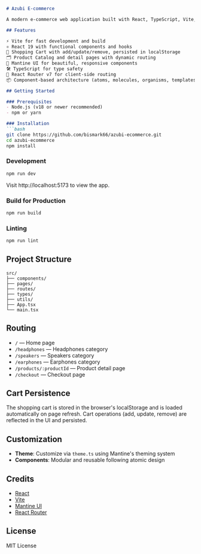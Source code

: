 ```markdown
# Azubi E-commerce

A modern e-commerce web application built with React, TypeScript, Vite, and Mantine UI. This project features a product catalog, product detail pages, a shopping cart with localStorage persistence, and a checkout flow.

## Features

⚡️ Vite for fast development and build  
⚛️ React 19 with functional components and hooks  
🛒 Shopping Cart with add/update/remove, persisted in localStorage  
🗂 Product Catalog and detail pages with dynamic routing  
🎨 Mantine UI for beautiful, responsive components  
🛠 TypeScript for type safety  
🧭 React Router v7 for client-side routing  
📦 Component-based architecture (atoms, molecules, organisms, templates)  

## Getting Started

### Prerequisites
- Node.js (v18 or newer recommended)
- npm or yarn

### Installation
```bash
git clone https://github.com/bismark66/azubi-ecommerce.git
cd azubi-ecommerce
npm install
```

### Development
```bash
npm run dev
```
Visit http://localhost:5173 to view the app.

### Build for Production
```bash
npm run build
```

### Linting
```bash
npm run lint
```

## Project Structure

```
src/
├── components/
├── pages/
├── routes/
├── types/
├── utils/
├── App.tsx
└── main.tsx
```

## Routing

- `/` — Home page
- `/headphones` — Headphones category
- `/speakers` — Speakers category
- `/earphones` — Earphones category
- `/products/:productId` — Product detail page
- `/checkout` — Checkout page

## Cart Persistence

The shopping cart is stored in the browser's localStorage and is loaded automatically on page refresh. Cart operations (add, update, remove) are reflected in the UI and persisted.

## Customization

- **Theme**: Customize via `theme.ts` using Mantine's theming system
- **Components**: Modular and reusable following atomic design

## Credits

- [React](https://react.dev)
- [Vite](https://vitejs.dev)
- [Mantine UI](https://mantine.dev)
- [React Router](https://reactrouter.com)

## License

MIT License
```

